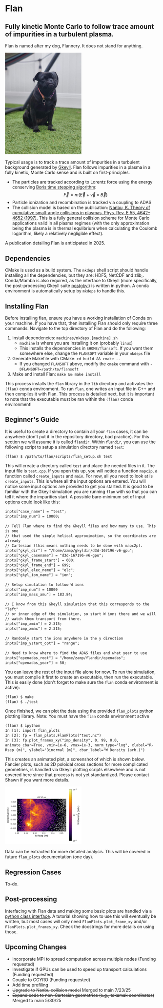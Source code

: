 # Flan
## Fully kinetic Monte Carlo to follow trace amount of impurities in a turbulent plasma. 

Flan is named after my dog, Flannery. It does not stand for anything. 

<img src="https://github.com/shawnzamperini/flan/blob/main/docs/flan_image.jpg" width="250">

Typical usage is to track a trace amount of impurities in a turbulent background generated by [Gkeyll](https://gkeyll.readthedocs.io/en/latest/install.html). Flan follows impurities in a plasma in a fully kinetic, Monte Carlo sense and is built on first-principles.

- The particles are tracked according to Lorentz force using the energy conserving [Boris time stepping algorithm](https://www.particleincell.com/2011/vxb-rotation/):
    $$\vec{F}=m(\vec{E} + \vec{v} \times \vec{B})$$
- Particle ionization and recombination is tracked via coupling to ADAS
- The collision model is based on the publication: [Nanbu, K. Theory of cumulative small-angle collisions in plasmas. Phys. Rev. E 55, 4642–4652 (1997)](https://journals.aps.org/pre/abstract/10.1103/PhysRevE.55.4642). This is a fully general collision scheme for Monte Carlo applications valid in all plasma regimes (with the only approximation being the plasma is in thermal equlibrium when calculating the Coulomb logarithm, likely a relatively negligible effect).


A publication detailing Flan is anticipated in 2025. 

## Dependencies

CMake is used as a build system. The `mkdeps` shell script should handle installing all the dependencies, but they are: HDF5, NetCDF and zlib,. Conda/Mamba is also required, as the interface to Gkeyll (more specifically, the post-processing Gkeyll suite [postgkyl](https://github.com/ammarhakim/postgkyl/tree/main)) is written in python. A conda environment is automatically setup by `mkdeps` to handle this. 

## Installing Flan

Before installing flan, ensure you have a working installation of Conda on your machine. If you have that, then installing Flan should only require three commands. Navigate to the top directory of Flan and do the following:

1. Install dependencies: `machines/mkdeps.[machine].sh`
   - `machine` is where you are installing it on (probably `linux`)
   - This installs the dependencies in `$HOME/flansoft`. If you want them somewhere else, change the `FLANSOFT` variable in your `mkdeps` file
2. Generate Makefile with CMake: `cd build && cmake ..`
   - If you changed `FLANSOFT` above, modify the `cmake` command with `-DFLANSOFT=/path/to/flansoft`
3. Make and install Flan: `make && make install`

This process installs the `flan` library in the `lib` directory and activates the `(flan)` conda environment. To run `flan`, one writes an input file in C++ and then compiles it with Flan. This process is detailed next, but it is important to note that the executable must be ran within the `(flan)` conda environment! 

## Beginner's Guide

It is useful to create a directory to contain all your `flan` cases, it can be anywhere (don't put it in the repository directory, bad practice). For this section we will assume it is called `flandir`. Within `flandir`, you can use the following script to setup a simulation directory named `test`:

```
(flan) $ /path/to/flan/scripts/flan_setup.sh test
```

This will create a directory called `test` and place the needed files in it. The input file is `test.cpp`. If you open this up, you will notice a function `mapc2p`, a function called `create_inputs` and `main`. For now, all you need to look at is `create_inputs`. This is where all the input options are entered. You will notice some input options are provided to get you started. It is good to be familiar with the Gkeyll simulation you are running `flan` with so that you can tell it where the impurities start. A possible bare-minimum set of input options could look like this:

```
inpts["case_name"] = "test";
inpts["imp_num"] = 10000;

// Tell Flan where to find the Gkeyll files and how many to use. This is one
// that used the simple helical approximation, so the coordinates are already
// Cartesian (this means nothing needs to be done with mapc2p).
inpts["gkyl_dir"] = "/home/zamp/gkyldir/d3d-167196-v6-gpu";
inpts["gkyl_casename"] = "d3d-167196-v6-gpu";
inpts["gkyl_frame_start"] = 600;
inpts["gkyl_frame_end"] = 699;
inpts["gkyl_elec_name"] = "elc";
inpts["gkyl_ion_name"] = "ion";

// Setup simulation to follow W ions
inpts["imp_num"] = 10000
inpts["imp_mass_amu"] = 183.84;

// I know from this Gkeyll simulation that this corresponds to the "left"
// or inner edge of the simulation, so start W ions there and we will
// watch them transport from there.
inpts["imp_xmin"] = 2.315;
inpts["imp_xmax"] = 2.315;

// Randomly start the ions anywhere in the y direction
inpts["imp_ystart_opt"] = "range";

// Need to know where to find the ADAS files and what year to use
inpts["openadas_root"] = "/home/zamp/flandir/openadas";
inpts["openadas_year"] = 50;
```

You can leave the rest of the input file alone for now. To run the simulation, you must compile it first to create an executable, then run the executable. This is easily done (don't forget to make sure the `flan` conda environment is active):

```
(flan) $ make
(flan) $ ./test
```

Once finished, we can plot the data using the provided `flan_plots` python plotting library. Note: You must have the `flan` conda environment active

```
(flan) $ ipython
In [1]: import flan_plots
In [2]: fp = flan_plots.FlanPlots("test.nc")
In [3]: fp.plot_frames_xy("imp_density", 0, 99, 0.0, animate_cbar=True, vmin=1e-6, vmax=1e-3, norm_type="log", xlabel="R-Rsep (m)", ylabel="Binormal (m)", cbar_label="W Density (arb.)")
```

This creates an animated plot, a screenshot of which is shown below. Fancier plots, such as 2D poloidal cross sections for more complicated geometries, is handled via Gkeyll plotting scripts elsewhere and is not covered here since that process is not yet standardized. Please contact Shawn if you want more details.

<img src="https://github.com/shawnzamperini/flan/blob/main/docs/flan_ex_v1.png" width="250">

Data can be extracted for more detailed analysis. This will be covered in future `flan_plots` documentation (one day).

## Regression Cases

To-do.

## Post-processing

Interfacing with Flan data and making some basic plots are handled via a [python class interface](https://github.com/shawnzamperini/flan/blob/main/python/flan_plots.py). A tutorial showing how to use this will eventually be written, but most cases will only need `FlanPlots.plot_frame_xy` and/or `FlanPlots.plot_frames_xy`. Check the docstrings for more details on using those.  

## Upcoming Changes

- Incorporate MPI to spread computation across multiple nodes (Funding requested)
- Investigate if GPUs can be used to speed up transport calculations (Funding requested)
- Couple to CGYRO (Funding requested)
- Add time profiling
- ~~Upgrade to Nanbu collision model~~ Merged to main 7/23/25
- ~~Expand code to non-Cartesian geometries (e.g., tokamak coordinates)~~ Merged to main 5/30/25
